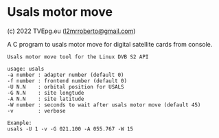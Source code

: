 Usals motor move
============
(c) 2022 TVEpg.eu (l2mrroberto@gmail.com)

A C program to usals motor move for digital satellite cards from console.

    Usals motor move tool for the Linux DVB S2 API

    usage: usals
    -a number : adapter number (default 0)
    -f number : frontend number (default 0)
    -U N.N    : orbital position for USALS
    -G N.N    : site longtude
    -A N.N    : site latitude
    -W number : seconds to wait after usals motor move (default 45)
    -v        : verbose

    Example:
    usals -U 1 -v -G 021.100 -A 055.767 -W 15

